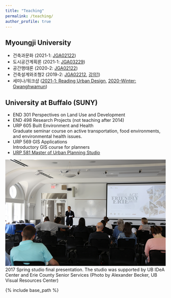 ```yaml
---
title: "Teaching"
permalink: /teaching/
author_profile: true
---
```


## Myoungji University
* 건축과문화 (2021-1: [JGA02122](https://docs.google.com/document/d/1dVx07pG6biUTuzkE-RqXMIfZKCOTYeCMiHyw6X22mMU/edit?usp=sharing))
* 도시공간계획론 (2021-1: [JGA03229](https://docs.google.com/document/d/1GV8NszaMMWn0HQDDbLaSo_BAisI_qoepQkMdx6EnlJc/edit?usp=sharing))
* 공간행태론 (2020-2: [JGA02122](https://docs.google.com/document/d/1TSRz_9CB0Sq9mkmbqKMgJtbjurchE6Vl0Y42zvlQK2c/edit?usp=sharing))
* 건축설계와조형2 (2019-2: [JGA02212](https://docs.google.com/presentation/d/18ZuqlDc0LrrzNuHLu_mkXySXdQWisEFgwd4Xz4VcYys/edit?usp=sharing), [강의1](https://docs.google.com/presentation/d/e/2PACX-1vQrvv2IcBnlN-e3TZKyzXgvmZMV8tCAC50uG8Pwa_m5vG8rlmGRe-oqrkuBiwqs9a5YUyWH-qqE8wTU/pub?start=false&loop=false&delayms=3000))
* 세미나/워크샵 ([2021-1: Reading Urban Design](https://docs.google.com/document/d/1Oj4S2sXJaaYarjdw0za7M0gA4uGeNWp5x7L78BINif0/edit?usp=sharing), [2020-Winter: Gwanghwamun](https://docs.google.com/document/d/1Hil4O356NuZoOrPqeXTfwnCR9GHZIO1Mlo0PgSlCTtc/edit?usp=sharing))

## University at Buffalo (SUNY)
* END 301 Perspectives on Land Use and Development
* END 498 Research Projects (not teaching after 2014)
* URP 605 Built Environment and Health  
  Graduate seminar course on active transportation, food environments, and environmental health issues.
* URP 569 GIS Applications  
  Introductory GIS course for planners
* [URP 581 Master of Urban Planning Studio](studio)

![class photo](/images/agefriendly.png)  
2017 Spring studio final presentation. The studio was supported by UB IDeA Center and Erie County Senior Services (Photo by Alexander Becker, UB Visual Resources Center)


{% include base_path %}

<!--
{% for post in site.teaching reversed %}
  {% include archive-single.html %}
{% endfor %}
-->
